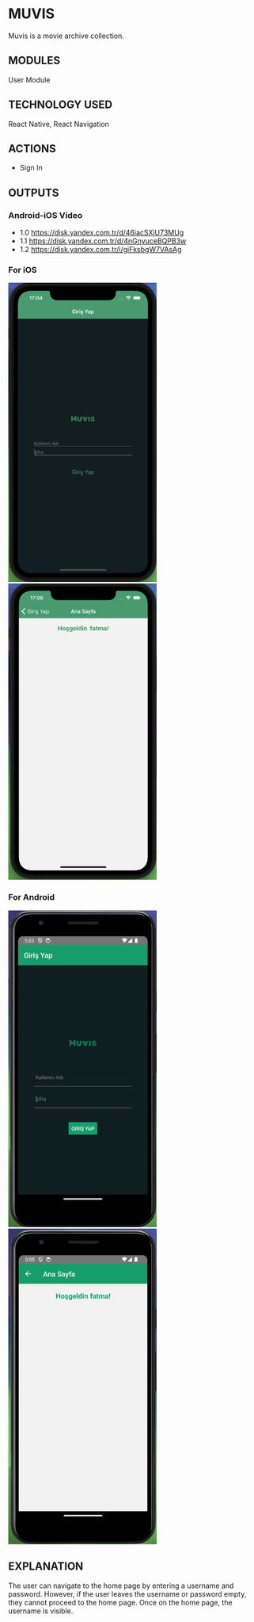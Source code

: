 
# MUVIS
Muvis is a movie archive collection.

## MODULES
User Module

## TECHNOLOGY USED
React Native, 
React Navigation

## ACTIONS
- Sign In

## OUTPUTS
### Android-iOS Video
- 1.0 https://disk.yandex.com.tr/d/46iacSXjU73MUg
- 1.1 https://disk.yandex.com.tr/d/4nGnyuceBQPB3w
- 1.2 https://disk.yandex.com.tr/i/giFksbgW7VAsAg

### For iOS
<img src="assets/ios-login.png" alt="Login Page" width="300">
<img src="assets/ios-home.png" alt="Home Page" width="300">

### For Android
<img src="assets/android-login.png" alt="Login Page" width="300">
<img src="assets/android-home.png" alt="Home Page" width="300">

## EXPLANATION
The user can navigate to the home page by entering a username and password. However, if the user leaves the username or password empty, they cannot proceed to the home page. Once on the home page, the username is visible.